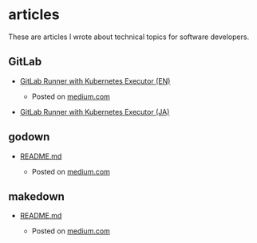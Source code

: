 # articles

These are articles I wrote about technical topics for software developers.

## GitLab

- [GitLab Runner with Kubernetes Executor (EN)](gitlab/kubernetes-executor/gitlab-kubernetes.md)

  - Posted on [medium.com](https://medium.com/@hirokistring/using-gitlab-runner-with-kubernetes-executor-is-the-simplest-way-to-use-kubectl-or-helm-on-gitlab-369ea46a3719)

- [GitLab Runner with Kubernetes Executor (JA)](gitlab/kubernetes-executor/gitlab-kubernetes-ja.md)

## godown

- [README.md](https://github.com/hirokistring/godown/blob/main/README.md)

  - Posted on [medium.com](https://medium.com/@hirokistring/integrating-go-code-and-the-documentation-with-godown-2d6263e7c94a)

## makedown

- [README.md](https://github.com/hirokistring/makedown/blob/main/README.md)

  - Posted on [medium.com](https://medium.com/@hirokistring/integrating-readme-md-and-makefile-with-makedown-10995152f069)
